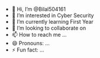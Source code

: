 - 👋 Hi, I’m @Bilal504161
- 👀 I’m interested in Cyber Security
- 🌱 I’m currently learning First Year
- 💞️ I’m looking to collaborate on 
- 📫 How to reach me ...
- 😄 Pronouns: ...
- ⚡ Fun fact: ...

<!---
Bilal504161/Bilal504161 is a ✨ special ✨ repository because its `README.md` (this file) appears on your GitHub profile.
You can click the Preview link to take a look at your changes.
--->
